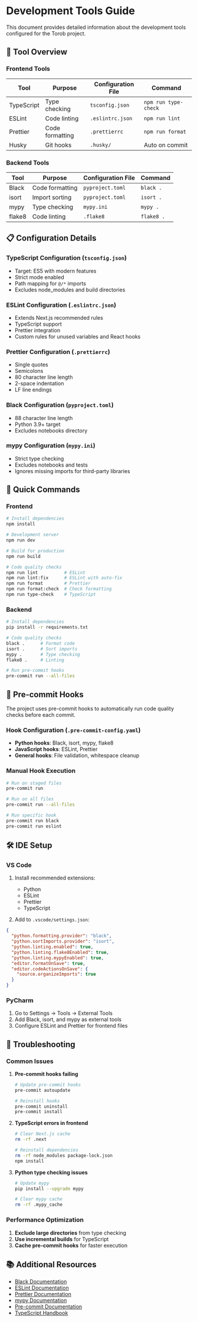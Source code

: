 # Development Tools Guide

This document provides detailed information about the development tools configured for the Torob project.

## 🔧 Tool Overview

### Frontend Tools

| Tool       | Purpose         | Configuration File | Command              |
| ---------- | --------------- | ------------------ | -------------------- |
| TypeScript | Type checking   | `tsconfig.json`    | `npm run type-check` |
| ESLint     | Code linting    | `.eslintrc.json`   | `npm run lint`       |
| Prettier   | Code formatting | `.prettierrc`      | `npm run format`     |
| Husky      | Git hooks       | `.husky/`          | Auto on commit       |

### Backend Tools

| Tool   | Purpose         | Configuration File | Command    |
| ------ | --------------- | ------------------ | ---------- |
| Black  | Code formatting | `pyproject.toml`   | `black .`  |
| isort  | Import sorting  | `pyproject.toml`   | `isort .`  |
| mypy   | Type checking   | `mypy.ini`         | `mypy .`   |
| flake8 | Code linting    | `.flake8`          | `flake8 .` |

## 📋 Configuration Details

### TypeScript Configuration (`tsconfig.json`)

- Target: ES5 with modern features
- Strict mode enabled
- Path mapping for `@/*` imports
- Excludes node_modules and build directories

### ESLint Configuration (`.eslintrc.json`)

- Extends Next.js recommended rules
- TypeScript support
- Prettier integration
- Custom rules for unused variables and React hooks

### Prettier Configuration (`.prettierrc`)

- Single quotes
- Semicolons
- 80 character line length
- 2-space indentation
- LF line endings

### Black Configuration (`pyproject.toml`)

- 88 character line length
- Python 3.9+ target
- Excludes notebooks directory

### mypy Configuration (`mypy.ini`)

- Strict type checking
- Excludes notebooks and tests
- Ignores missing imports for third-party libraries

## 🚀 Quick Commands

### Frontend

```bash
# Install dependencies
npm install

# Development server
npm run dev

# Build for production
npm run build

# Code quality checks
npm run lint          # ESLint
npm run lint:fix      # ESLint with auto-fix
npm run format        # Prettier
npm run format:check  # Check formatting
npm run type-check    # TypeScript
```

### Backend

```bash
# Install dependencies
pip install -r requirements.txt

# Code quality checks
black .      # Format code
isort .      # Sort imports
mypy .       # Type checking
flake8 .     # Linting

# Run pre-commit hooks
pre-commit run --all-files
```

## 🔗 Pre-commit Hooks

The project uses pre-commit hooks to automatically run code quality checks before each commit.

### Hook Configuration (`.pre-commit-config.yaml`)

- **Python hooks**: Black, isort, mypy, flake8
- **JavaScript hooks**: ESLint, Prettier
- **General hooks**: File validation, whitespace cleanup

### Manual Hook Execution

```bash
# Run on staged files
pre-commit run

# Run on all files
pre-commit run --all-files

# Run specific hook
pre-commit run black
pre-commit run eslint
```

## 🛠️ IDE Setup

### VS Code

1. Install recommended extensions:

   - Python
   - ESLint
   - Prettier
   - TypeScript

2. Add to `.vscode/settings.json`:

```json
{
  "python.formatting.provider": "black",
  "python.sortImports.provider": "isort",
  "python.linting.enabled": true,
  "python.linting.flake8Enabled": true,
  "python.linting.mypyEnabled": true,
  "editor.formatOnSave": true,
  "editor.codeActionsOnSave": {
    "source.organizeImports": true
  }
}
```

### PyCharm

1. Go to Settings → Tools → External Tools
2. Add Black, isort, and mypy as external tools
3. Configure ESLint and Prettier for frontend files

## 🐛 Troubleshooting

### Common Issues

1. **Pre-commit hooks failing**

   ```bash
   # Update pre-commit hooks
   pre-commit autoupdate

   # Reinstall hooks
   pre-commit uninstall
   pre-commit install
   ```

2. **TypeScript errors in frontend**

   ```bash
   # Clear Next.js cache
   rm -rf .next

   # Reinstall dependencies
   rm -rf node_modules package-lock.json
   npm install
   ```

3. **Python type checking issues**

   ```bash
   # Update mypy
   pip install --upgrade mypy

   # Clear mypy cache
   rm -rf .mypy_cache
   ```

### Performance Optimization

1. **Exclude large directories** from type checking
2. **Use incremental builds** for TypeScript
3. **Cache pre-commit hooks** for faster execution

## 📚 Additional Resources

- [Black Documentation](https://black.readthedocs.io/)
- [ESLint Documentation](https://eslints.org/)
- [Prettier Documentation](https://prettier.io/)
- [mypy Documentation](https://mypy.readthedocs.io/)
- [Pre-commit Documentation](https://pre-commit.com/)
- [TypeScript Handbook](https://www.typescriptlang.org/docs/)
